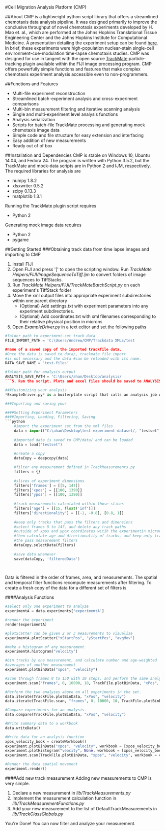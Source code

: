 #Cell Migration Analysis Platform (CMP)

##About
CMP is a lightweight python script library that offers a streamlined chemotaxis data analysis pipeline. It was designed primarily to improve the conclusive throughput of novel chemotaxis experiments developed by H. Mao et. al., which are performed at the Johns Hopkins Translational Tissue Engineering Center and the Johns Hopkins Institute for Computational Medicine. A presentation detailing the experiment setup can be found [here](www.google.com). In brief, these experiments were high-population nuclear-stain single-cell environment-cue-modulation time-lapse chemotaxis studies. CMP was designed for use in tangent with the open source [TrackMate](https://github.com/fiji/TrackMate/) particle-tracking plugin available within the FIJI image processing program. CMP offers powerfully simple functions and features that make complex chemotaxis experiment analysis accessible even to non-programmers.

##Functions and Features
- Multi-file experiment reconstruction
- Streamlined batch-experiment analysis and cross-experiment comparisons
- Multi-bin measurement filtering and iterative scanning analysis
- Single and multi-experiment level analysis functions
- Analysis serialization
- Scripts for batch-file TrackMate processing and generating mock chemotaxis image data
- Simple code and file structure for easy extension and interfacing
- Easy addition of new measurements
- Ready out of of box

##Installation and Dependencies
CMP is stable on Windows 10, Ubuntu 14.04, and Fedora 24. The program is written with Python 3.5.2, but the TrackMate and mock-data scripts are in Python 2 and IJM, respectively.
The required libraries for analysis are
- numpy 1.8.2
- xlsxwriter 0.5.2
- scipy 0.13.3
- matplotlib 1.3.1

Running the TrackMate plugin script requires
- Python 2

Generating mock image data requires
- Python 2
- pygame

##Getting Started
###Obtaining track data from time lapse images and importing to CMP
1. Install FIJI
2. Open FIJI and press '[' to open the scripting window. Run *TrackMate Helpers/FIJI/ImageSequenceToTiff.ijm* to convert folders of image sequences to TiffStacks.
2. Run *TrackMate Helpers/FIJI/TrackMateBatchScript.py* on each experiment's TiffStack folder
3. Move the xml output files into appropriate experiment subdirectories within one parent directory
   * (Optional) Add settings.txt with experiment parameters into any experiment subdirectories.
   * (Optional) Add coordinates.txt with xml filenames corresponding to their relative physical position in microns
4. Open *ExampleDriver.py* in a text editor and set the following paths
```python
#folder path to experiment-set track data
FILE_IMPORT_PATH = 'C:\Users/Andrew/CMP/Trackdata XMLs/test

#name of a saved copy of the imported trackfile data. 
#Once the data is saved to data/, trackmate file import 
#is not necessary and the data #can be reloaded with its name.
DATA_SAVE_NAME = 'test-files'

#folder path for analysis output
ANALYSIS_SAVE_PATH = 'C:\Users/ahan/Desktop/analysis/
```5. Run the script. Plots and excel files should be saved to ANALYSIS_SAVE_PATH

###Customizing your analysis
*ExampleDriver.py* is a boilerplate script that calls an analysis job within *jobs/*. The Driver and jobs are working examples that analyze *data/test*, and they can be copied and modified as needed.

###Importing and saving your 

####Setting Experiment Parameters
####Importing, Loading, Filtering, Saving
```python
	#import the experiment set from the xml files 
	data = import("C:\ahan\Desktop\test-experiment-dataset/, "testset") #path and savename.
	
	#imported data is saved to CMP/data/ and can be loaded
	data = load("testset")
	
	#create a copy 
	dataCopy = deepcopy(data)

	#filter any measurement defined in TrackMeasurements.py
	filters = {}
	
	#slices of experiment dimensions
	filters['frames'] = [[5, 147]]
	filters['xpos'] = [[100, 1390]]
	filters['ypos'] = [[100, 1390]]
	
	#track measurements calculated within those slices
	filters['age'] = [[15, float('inf')]]
	filters['directionality'] = [[-1, -0.8], [0.8, 1]]
	
	#keep only tracks that pass the filters and dimensions
	#select frames 5 to 147, and delete any track paths 
	#outside of xpos and ypox coordinates witih the experimentin microns.
	#then calculate age and directionality of tracks, and keep only tracks
	#the pass measurement filters
	dataCopy.selectData(filters)
	
	#save data whenever
	save(dataCopy, 'filteredData')
	
	
```
Data is filtered in the order of frames, area, and measurements. The spatial and temporal filter functions recompute measurements after filtering. To create a fresh copy of the data for a different set of filters is

####Analysis Functions
```python
#select only one experiment to analyze
experimentA = data.experiments['experimentA']

#render the experiment
render(experimentA)

#plotScatter can be given 2 or 3 measurements to visualize
experimentA.plotScatter("xStartPos", "yStartPos", "avgMov")

#make a histogram of any measurement
experimentA.histogram("velocity")

#bin tracks by one measurement, and calculate number and age-weighted
#averages of another measurement
experiment.plotBinData("xpos", "velocity")

#Scan through frames 0 to 150 with 10 steps, and perform the same analysis as above.
experiment.scan("frames", 0, 10000, 10, TrackFile.plotBinData, "xPos", "velocity")

#Perform the two analyses above on all experiments in the set. 
data.iterate(TrackFile.plotBinData, "xPos", "velocity")
data.iterate(TrackFile.scan, "frames", 0, 10000, 10, TrackFile.plotBinData, "xPos", "velocity")

#Compare experiments for an analysis.
data.compare(TrackFile.plotBinData, "xPos", "velocity")

#Write summary data to a workbook
data.writeData()

#Write data for an analysis function
xpos_velocity_book = createWorkbook()
experiment.plotBinData("xpos", "velocity", workbook = [xpos_velocity_book, "plotBinData"])
experiment.plotHistogram("veocity", None, workbook = [xpos_velocity_book, "histogram"])
experiment.scan(TrackFile.plotBinData, "xpos", "velocity", workbook = createWorkbook())

#Render the data spatial movement
experiment.render()
```
####Add new track measurement
Adding new measurements to CMP is very simple.

1. Declare a new measurement in *lib/TrackMeasurements.py*
2. Implement the measurement calculation function in *lib/TrackMeasurementFunctions.py*
3. Add your new measurement to the list of DefaultTrackMeasurements in *lib/TrackClassGlobals.py*

You're Done! You can now filter and analyze your measurement.



